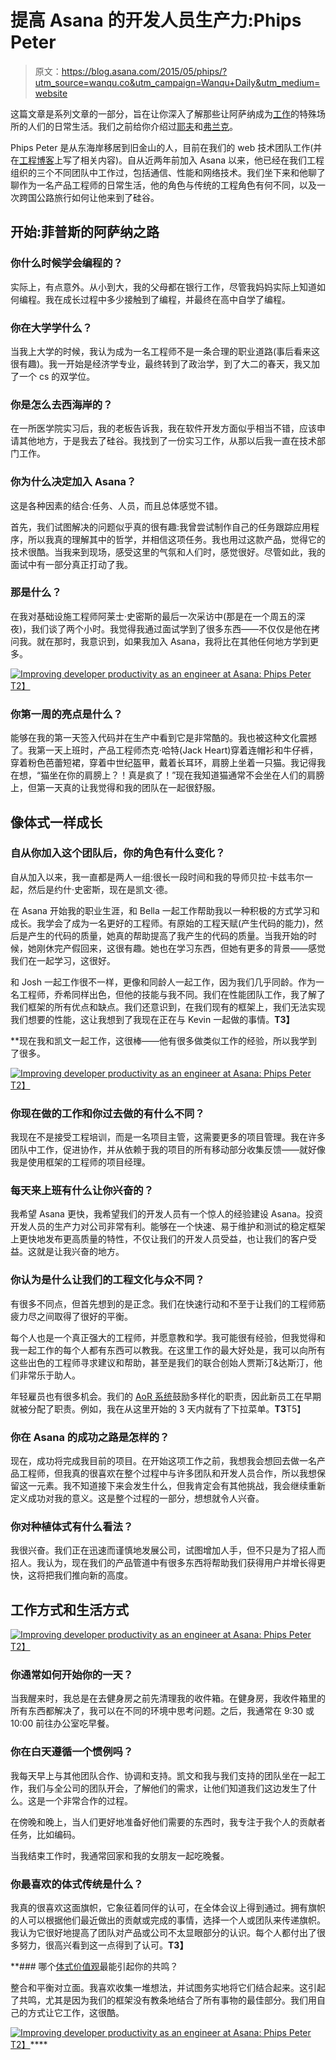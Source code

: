 # 提高 Asana 的开发人员生产力:Phips Peter

> 原文：<https://blog.asana.com/2015/05/phips/?utm_source=wanqu.co&utm_campaign=Wanqu+Daily&utm_medium=website>

这篇文章是系列文章的一部分，旨在让你深入了解那些让阿萨纳成为[工作](https://asana.com/jobs)的特殊场所的人们的日常生活。我们之前给你介绍过[耶夫](https://blog.asana.com/2015/03/meet-yev-helping-customers-succeed-with-asana/)和[弗兰克](https://blog.asana.com/2015/03/sales-frank-mayfield/)。

Phips Peter 是从东海岸移居到旧金山的人，目前在我们的 web 技术团队工作(并在[工程博客](https://eng.asana.com/2014/11/asana-switching-typescript/)上写了相关内容)。自从近两年前加入 Asana 以来，他已经在我们工程组织的三个不同团队中工作过，包括通信、性能和网络技术。我们坐下来和他聊了聊作为一名产品工程师的日常生活，他的角色与传统的工程角色有何不同，以及一次跨国公路旅行如何让他来到了硅谷。

## 开始:菲普斯的阿萨纳之路

### 你什么时候学会编程的？

实际上，有点意外。从小到大，我的父母都在银行工作，尽管我妈妈实际上知道如何编程。我在成长过程中多少接触到了编程，并最终在高中自学了编程。

### 你在大学学什么？

当我上大学的时候，我认为成为一名工程师不是一条合理的职业道路(事后看来这很有趣)。我一开始是经济学专业，最终转到了政治学，到了大二的春天，我又加了一个 cs 的双学位。

### 你是怎么去西海岸的？

在一所医学院实习后，我的老板告诉我，我在软件开发方面似乎相当不错，应该申请其他地方，于是我去了硅谷。我找到了一份实习工作，从那以后我一直在技术部门工作。

### 你为什么决定加入 Asana？

这是各种因素的结合:任务、人员，而且总体感觉不错。

首先，我们试图解决的问题似乎真的很有趣:我曾尝试制作自己的任务跟踪应用程序，所以我真的理解其中的哲学，并相信这项任务。我也用过这款产品，觉得它的技术很酷。当我来到现场，感受这里的气氛和人们时，感觉很好。尽管如此，我的面试中有一部分真正打动了我。

### 那是什么？

在我对基础设施工程师阿莱士·史密斯的最后一次采访中(那是在一个周五的深夜)，我们谈了两个小时。我觉得我通过面试学到了很多东西——不仅仅是他在拷问我。就在那时，我意识到，如果我加入 Asana，我将比在其他任何地方学到更多。

[![Improving developer productivity as an engineer at Asana: Phips Peter](img/19d5ebefeaa8fc8c0adcd7d71aaf8895.png)T2】](http://blog.asana.com/wp-content/post-images/phips3-e1429658791446.jpg)

### 你第一周的亮点是什么？

能够在我的第一天签入代码并在生产中看到它是非常酷的。我也被这种文化震撼了。我第一天上班时，产品工程师杰克·哈特(Jack Heart)穿着连帽衫和牛仔裤，穿着粉色芭蕾短裙，穿着中世纪盔甲，戴着长耳环，肩膀上坐着一只猫。我记得我在想，“猫坐在你的肩膀上？！真是疯了！”现在我知道猫通常不会坐在人们的肩膀上，但第一天真的让我觉得和我的团队在一起很舒服。

## 像体式一样成长

### 自从你加入这个团队后，你的角色有什么变化？

自从加入以来，我一直都是两人一组:很长一段时间和我的导师贝拉·卡兹韦尔一起，然后是约什·史密斯，现在是凯文·德。

在 Asana 开始我的职业生涯，和 Bella 一起工作帮助我以一种积极的方式学习和成长。我学会了成为一名更好的工程师。有原始的工程天赋(产生代码的能力)，然后是产生的代码的质量，她真的帮助提高了我产生的代码的质量。当我开始的时候，她刚休完产假回来，这很有趣。她也在学习东西，但她有更多的背景——感觉我们在一起学习，这很好。

和 Josh 一起工作很不一样，更像和同龄人一起工作，因为我们几乎同龄。作为一名工程师，乔希同样出色，但他的技能与我不同。我们在性能团队工作，我了解了我们框架的所有优点和缺点。我们还意识到，在我们现有的框架上，我们无法实现我们想要的性能，这让我想到了我现在正在与 Kevin 一起做的事情。****T3】****

 **现在我和凯文一起工作，这很棒——他有很多做类似工作的经验，所以我学到了很多。

[![Improving developer productivity as an engineer at Asana: Phips Peter](img/74533a233ae4029099525087c8e79846.png)T2】](http://blog.asana.com/wp-content/post-images/phips4-e1429659161433.jpg)

### 你现在做的工作和你过去做的有什么不同？

我现在不是接受工程培训，而是一名项目主管，这需要更多的项目管理。我在许多团队中工作，促进协作，并从依赖于我的项目的所有移动部分收集反馈——就好像我是使用框架的工程师的项目经理。

### 每天来上班有什么让你兴奋的？

我希望 Asana 更快，我希望我们的开发人员有一个惊人的经验建设 Asana。投资开发人员的生产力对公司非常有利。能够在一个快速、易于维护和测试的稳定框架上更快地发布更高质量的特性，不仅让我们的开发人员受益，也让我们的客户受益。这就是让我兴奋的地方。

### 你认为是什么让我们的工程文化与众不同？

有很多不同点，但首先想到的是正念。我们在快速行动和不至于让我们的工程师筋疲力尽之间取得了很好的平衡。

每个人也是一个真正强大的工程师，并愿意教和学。我可能很有经验，但我觉得和我一起工作的每个人都有东西可以教我。在这里工作的最大好处是，我可以向所有这些出色的工程师寻求建议和帮助，甚至是我们的联合创始人贾斯汀&达斯汀，他们非常乐于助人。

年轻雇员也有很多机会。我们的 [AoR 系统](https://blog.asana.com/2014/12/workstyle-aors/)鼓励多样化的职责，因此新员工在早期就被分配了职责。例如，我在从这里开始的 3 天内就有了下拉菜单。**T3**T5】

### 你在 Asana 的成功之路是怎样的？

现在，成功将完成我目前的项目。在开始这项工作之前，我想我会想回去做一名产品工程师，但我真的很喜欢在整个过程中与许多团队和开发人员合作，所以我想保留这一元素。我不知道接下来会发生什么，但我肯定会有其他挑战，我会继续重新定义成功对我的意义。这是整个过程的一部分，想想就令人兴奋。

### 你对种植体式有什么看法？

我很兴奋。我们正在迅速而谨慎地发展公司，试图增加人手，但不只是为了招人而招人。我认为，现在我们的产品管道中有很多东西将帮助我们获得用户并增长得更快，这将把我们推向新的高度。

## 工作方式和生活方式

[![Improving developer productivity as an engineer at Asana: Phips Peter](img/5c7ff3383861c615451c2a9956a1db01.png)T2】](http://blog.asana.com/wp-content/post-images/phips1.jpg)

### 你通常如何开始你的一天？

当我醒来时，我总是在去健身房之前先清理我的收件箱。在健身房，我收件箱里的所有东西都解决了，我可以在不同的环境中思考问题。之后，我通常在 9:30 或 10:00 前往办公室吃早餐。

### 你在白天遵循一个惯例吗？

我每天早上与其他团队合作、协调和支持。凯文和我与我们支持的团队坐在一起工作，我们与全公司的团队开会，了解他们的需求，让他们知道我们这边发生了什么。这是一个非常合作的过程。

在傍晚和晚上，当人们更好地准备好他们需要的东西时，我专注于我个人的贡献者任务，比如编码。

当我结束工作时，我通常回家和我的女朋友一起吃晚餐。

### 你最喜欢的体式传统是什么？

我真的很喜欢这面旗帜，它象征着同伴的认可，在全体会议上得到通过。拥有旗帜的人可以根据他们最近做出的贡献或完成的事情，选择一个人或团队来传递旗帜。我认为它很好地提高了团队对产品或公司不太显眼部分的认识。每个人都付出了很多努力，很高兴看到这一点得到了认可。****T3】****

 **### 哪个[体式价值观](https://asana.com/company)最能引起你的共鸣？

整合和平衡对立面。我喜欢收集一堆想法，并试图务实地将它们结合起来。这引起了共鸣，尤其是因为我们的框架没有教条地结合了所有事物的最佳部分。我们用自己的方式让它工作，这很酷。

[![Improving developer productivity as an engineer at Asana: Phips Peter](img/467d82685534fec534506aa699794af9.png)T2】](http://blog.asana.com/wp-content/post-images/phips5.jpg)****